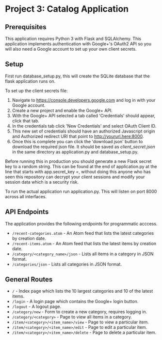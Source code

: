 Project 3: Catalog Application
==============================

## Prerequisites

This application requires Python 3 with Flask and SQLAlchemy. This application implements authentication with Google+'s OAuth2 API so you will also need a Google account to set up your own client secrets.

## Setup

First run database_setup.py, this will create the SQLite database that the flask application runs on.
 
To set up the client secrets file:
 
1. Navigate to https://console.developers.google.com and log in with your Google account.
2. Create a new project and enable the Google+ API.
3. With the Google+ API selected a tab called 'Credentials' should appear, click that tab.
4. In the credentials tab click 'New Credentials' and select OAuth Client ID. 
5. This new set of credentials should have an authorized Javascript origin and Authorized redirect URI that point to http://yoururl.here:8000.
6. Once this is complete you can click the 'download json' button to download the required json file. It should be saved as *client_secret.json* in the same directory as application.py and database_setup.py.
 
Before running this in production you should generate a new Flask secret key to a random string. This can be found at the end of application.py at the line that starts with app.secret_key =, without doing this anyone who has seen this repository can decrypt your client sessions and modify your session data which is a security risk.

To run the actual application run application.py. This will listen on port 8000 across all interfaces.


## API Endpoints

The application provides the following endpoints for programmatic acccess.

* `/recent-categories.atom` - An Atom feed that lists the latest categories by creation date.
* `/recent-items.atom` - An Atom feed that lists the latest items by creation date.
* `/category/<category_name>/json` - Lists all items in a category in JSON format.
* `/categories/json` - Lists all categories in JSON format.

## General Routes

* `/` - Index page which lists the 10 largest categories and 10 of the latest items.
* `/login` - A login page which contains the Google+ login button.
* `/logout` - A logout page.
* `/category/new` - Form to create a new category, requires logging in.
* `/category/<category>` - Page to view all items in a category.
* `/item/<category>/<item_name>/view` - Page to view a particular item.
* `/item/<category>/<item_name>/edit` - Page to edit a particular item.
* `/item/<category>/<item_name>/delete` - Page to delete a particular item.

